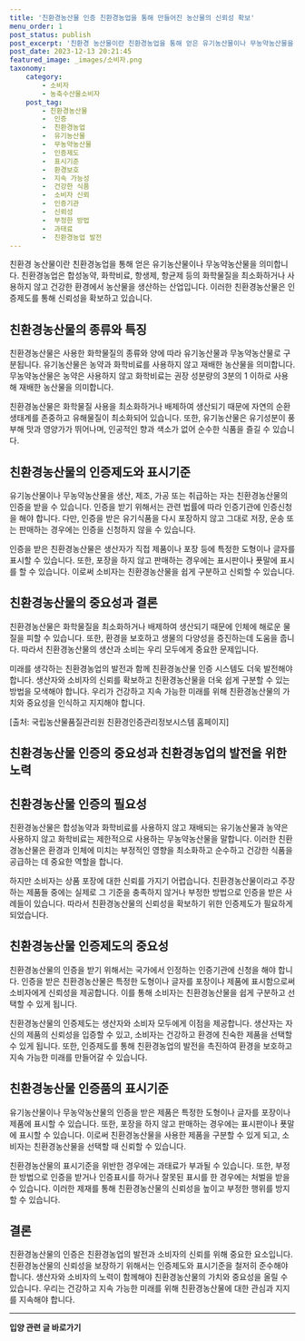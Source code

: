 ```yaml
---
title: '친환경농산물 인증 친환경농업을 통해 만들어진 농산물의 신뢰성 확보'
menu_order: 1
post_status: publish
post_excerpt: '친환경 농산물이란 친환경농업을 통해 얻은 유기농산물이나 무농약농산물을 의미합니다. 친환경농업은 합성농약, 화학비료, 항생제, 항균제 등의 화학물질을 최소화하거나 사용하지 않고 건강한 환경에서 농산물을 생산하는 산업입니다. 이러한 친환경농산물은 인증제도를 통해 신뢰성을 확보하고 있습니다.'
post_date: 2023-12-13 20:21:45
featured_image: _images/소비자.png
taxonomy:
    category:
        - 소비자
        - 농축수산물소비자
    post_tag:
        - 친환경농산물
        -  인증
        -  친환경농업
        -  유기농산물
        -  무농약농산물
        -  인증제도
        -  표시기준
        -  환경보호
        -  지속 가능성
        -  건강한 식품
        -  소비자 신뢰
        -  인증기관
        -  신뢰성
        -  부정한 방법
        -  과태료
        -  친환경농업 발전
---
```



친환경 농산물이란 친환경농업을 통해 얻은 유기농산물이나 무농약농산물을 의미합니다. 친환경농업은 합성농약, 화학비료, 항생제, 항균제 등의 화학물질을 최소화하거나 사용하지 않고 건강한 환경에서 농산물을 생산하는 산업입니다. 이러한 친환경농산물은 인증제도를 통해 신뢰성을 확보하고 있습니다.

## 친환경농산물의 종류와 특징

친환경농산물은 사용한 화학물질의 종류와 양에 따라 유기농산물과 무농약농산물로 구분됩니다. 유기농산물은 농약과 화학비료를 사용하지 않고 재배한 농산물을 의미합니다. 무농약농산물은 농약은 사용하지 않고 화학비료는 권장 성분량의 3분의 1 이하로 사용해 재배한 농산물을 의미합니다.

친환경농산물은 화학물질 사용을 최소화하거나 배제하여 생산되기 때문에 자연의 순환 생태계를 존중하고 유해물질이 최소화되어 있습니다. 또한, 유기농산물은 유기성분이 풍부해 맛과 영양가가 뛰어나며, 인공적인 향과 색소가 없어 순수한 식품을 즐길 수 있습니다.

## 친환경농산물의 인증제도와 표시기준

유기농산물이나 무농약농산물을 생산, 제조, 가공 또는 취급하는 자는 친환경농산물의 인증을 받을 수 있습니다. 인증을 받기 위해서는 관련 법률에 따라 인증기관에 인증신청을 해야 합니다. 다만, 인증을 받은 유기식품을 다시 포장하지 않고 그대로 저장, 운송 또는 판매하는 경우에는 인증을 신청하지 않을 수 있습니다.

인증을 받은 친환경농산물은 생산자가 직접 제품이나 포장 등에 특정한 도형이나 글자를 표시할 수 있습니다. 또한, 포장을 하지 않고 판매하는 경우에는 표시판이나 푯말에 표시를 할 수 있습니다. 이로써 소비자는 친환경농산물을 쉽게 구분하고 신뢰할 수 있습니다.

## 친환경농산물의 중요성과 결론

친환경농산물은 화학물질을 최소화하거나 배제하여 생산되기 때문에 인체에 해로운 물질을 피할 수 있습니다. 또한, 환경을 보호하고 생물의 다양성을 증진하는데 도움을 줍니다. 따라서 친환경농산물의 생산과 소비는 우리 모두에게 중요한 문제입니다.

미래를 생각하는 친환경농업의 발전과 함께 친환경농산물 인증 시스템도 더욱 발전해야 합니다. 생산자와 소비자의 신뢰를 확보하고 친환경농산물을 더욱 쉽게 구분할 수 있는 방법을 모색해야 합니다. 우리가 건강하고 지속 가능한 미래를 위해 친환경농산물의 가치와 중요성을 인식하고 지지해야 합니다.

[출처: 국립농산물품질관리원 친환경인증관리정보시스템 홈페이지]

## 친환경농산물 인증의 중요성과 친환경농업의 발전을 위한 노력


## 친환경농산물 인증의 필요성

친환경농산물은 합성농약과 화학비료를 사용하지 않고 재배되는 유기농산물과 농약은 사용하지 않고 화학비료는 제한적으로 사용하는 무농약농산물을 말합니다. 이러한 친환경농산물은 환경과 인체에 미치는 부정적인 영향을 최소화하고 순수하고 건강한 식품을 공급하는 데 중요한 역할을 합니다.

하지만 소비자는 상품 포장에 대한 신뢰를 가지기 어렵습니다. 친환경농산물이라고 주장하는 제품들 중에는 실제로 그 기준을 충족하지 않거나 부정한 방법으로 인증을 받은 사례들이 있습니다. 따라서 친환경농산물의 신뢰성을 확보하기 위한 인증제도가 필요하게 되었습니다.

## 친환경농산물 인증제도의 중요성

친환경농산물의 인증을 받기 위해서는 국가에서 인정하는 인증기관에 신청을 해야 합니다. 인증을 받은 친환경농산물은 특정한 도형이나 글자를 포장이나 제품에 표시함으로써 소비자에게 신뢰성을 제공합니다. 이를 통해 소비자는 친환경농산물을 쉽게 구분하고 선택할 수 있게 됩니다.

친환경농산물의 인증제도는 생산자와 소비자 모두에게 이점을 제공합니다. 생산자는 자신의 제품의 신뢰성을 입증할 수 있고, 소비자는 건강하고 환경에 친숙한 제품을 선택할 수 있게 됩니다. 또한, 인증제도를 통해 친환경농업의 발전을 촉진하여 환경을 보호하고 지속 가능한 미래를 만들어갈 수 있습니다.

## 친환경농산물 인증품의 표시기준

유기농산물이나 무농약농산물의 인증을 받은 제품은 특정한 도형이나 글자를 포장이나 제품에 표시할 수 있습니다. 또한, 포장을 하지 않고 판매하는 경우에는 표시판이나 푯말에 표시할 수 있습니다. 이로써 친환경농산물을 사용한 제품을 구분할 수 있게 되고, 소비자는 친환경농산물을 선택할 때 신뢰할 수 있습니다.

친환경농산물의 표시기준을 위반한 경우에는 과태료가 부과될 수 있습니다. 또한, 부정한 방법으로 인증을 받거나 인증표시를 하거나 잘못된 표시를 한 경우에는 처벌을 받을 수 있습니다. 이러한 제재를 통해 친환경농산물의 신뢰성을 높이고 부정한 행위를 방지할 수 있습니다.

## 결론

친환경농산물의 인증은 친환경농업의 발전과 소비자의 신뢰를 위해 중요한 요소입니다. 친환경농산물의 신뢰성을 보장하기 위해서는 인증제도와 표시기준을 철저히 준수해야 합니다. 생산자와 소비자의 노력이 함께해야 친환경농산물의 가치와 중요성을 올릴 수 있습니다. 우리는 건강하고 지속 가능한 미래를 위해 친환경농산물에 대한 관심과 지지를 지속해야 합니다.
<!-- wp:separator -->
<hr class="wp-block-separator has-alpha-channel-opacity"/>
<!-- /wp:separator -->

<!-- wp:group {"backgroundColor":"base","layout":{"type":"constrained"}} -->
<div class="wp-block-group has-base-background-color has-background"><!-- wp:paragraph {"align":"center","fontSize":"medium"} -->
<p class="has-text-align-center has-large-font-size"><strong>입양 관련 글 바로가기</strong></p>
<!-- /wp:paragraph -->


<!-- wp:latest-posts
{"categories":[{"id":1407,"count":19,"description":"","link":"https://uknowlaw.com/category/%ec%9e%85%ec%96%91/","name":"입양","slug":"입양","taxonomy":"category","parent":0,"meta":[],"_links":{"self":[{"href":"https://uknowlaw.com/wp-json/wp/v2/categories/1407"}],"collection":[{"href":"https://uknowlaw.com/wp-json/wp/v2/categories"}],"about":[{"href":"https://uknowlaw.com/wp-json/wp/v2/taxonomies/category"}],"wp:post_type":[{"href":"https://uknowlaw.com/wp-json/wp/v2/posts?categories=1407"}],"curies":[{"name":"wp","href":"https://api.w.org/{rel}","templated":true}]}}],"postsToShow":100,"excerptLength":28,"postLayout":"grid","columns":2,"featuredImageAlign":"left","featuredImageSizeSlug":"large","fontSize":"small"} /--></div>
<!-- /wp:group -->